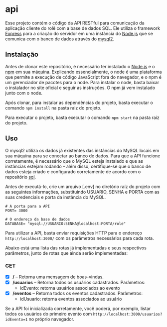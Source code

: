 # api

Esse projeto contém o código da API RESTful para comunicação da aplicação cliente do rolê com a base de dados SQL. Ele utiliza o framework [Express](https://expressjs.com/pt-br/) para a criação do servidor em uma instância do [Node.js](https://nodejs.org/en/) que se comunica com o banco de dados através do [mysql2](https://github.com/sidorares/node-mysql2).

## Instalação

Antes de clonar este repositório, é necessário ter instalado o [Node.js](https://nodejs.org/en/) e o [npm](https://www.npmjs.com/) em sua máquina. Explicando essencialmente, o node é uma plataforma que permite a execução de código JavaScript fora do navegador, e o npm é um gerenciador de pacotes para o node. Para instalar o node, basta baixar o instalador no site oficial e seguir as instruções. O npm já vem instalado junto com o node.

Após clonar, para instalar as dependências do projeto, basta executar o comando `npm install` na pasta raiz do projeto.

Para executar o projeto, basta executar o comando `npm start` na pasta raiz do projeto.

## Uso

O mysql2 utiliza os dados já existentes das instâncias do MySQL locais em sua máquina para se conectar ao banco de dados. Para que a API funcione corretamente, é necessário que o MySQL esteja instalado e que as instâncias estejam rodando – além disso, certifique-se que o banco de dados esteja criado e configurado corretamente de acordo com o repositório [sql](https://github.com/role-pi/sql).

Antes de executá-lo, crie um arquivo [.env] no diretório raíz do projeto com as seguintes informações, substituindo USUARIO, SENHA e PORTA com as suas credenciais e porta da instância do MySQL.

```env
# A porta para a API
PORT= 3000
 
# O endereço da base de dados
DATABASE= "mysql://USUARIO:SENHA@localhost:PORTA/role"
```

Para utilizar a API, basta enviar requisições HTTP para o endereço `http://localhost:3000/` com os parâmetros necessários para cada rota.

Abaixo está uma lista das rotas já implementadas e seus respectivos parâmetros, junto de rotas que ainda serão implementadas:

### GET
- [x] **/** – Retorna uma mensagem de boas-vindas.
- [x] **/usuarios** – Retorna todos os usuários cadastrados. Parâmetros:
    - idEvento: retorna usuários associados ao evento
- [x] **/eventos** – Retorna todos os eventos cadastrados. Parâmetros:
    - idUsuario: retorna eventos associados ao usuário

Se a API foi inicializada corretamente, você poderá, por exemplo, listar todos os usuários do primeiro evento com `http://localhost:3000/usuarios?idEvento=1` no próprio navegador.
